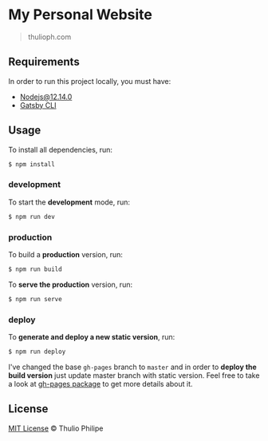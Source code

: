 # My Personal Website

> thulioph.com

## Requirements

In order to run this project locally, you must have:

- [Nodejs@12.14.0](https://nodejs.org/dist/v12.14.0/)
- [Gatsby CLI](https://www.npmjs.com/package/gatsby-cli)

## Usage

To install all dependencies, run:

```bash
$ npm install
```

### development

To start the **development** mode, run:

```bash
$ npm run dev
```

### production

To build a **production** version, run:

```bash
$ npm run build
```

To **serve the production** version, run:

```bash
$ npm run serve
```

### deploy

To **generate and deploy a new static version**, run:

```bash
$ npm run deploy
```

I've changed the base `gh-pages` branch to `master` and in order to **deploy the build version** just update master branch with static version. 
Feel free to take a look at [gh-pages package](https://github.com/tschaub/gh-pages#command-line-utility) to get more details about it.


## License

[MIT License](https://thulioph.mit-license.org/) © Thulio Philipe